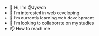 - 👋 Hi, I’m @Jysych
- 👀 I’m interested in web developing
- 🌱 I’m currently learning web development 
- 💞️ I’m looking to collaborate on my studies
- 📫 How to reach me 

<!---
Jysych/Jysych is a ✨ special ✨ repository because its `README.md` (this file) appears on your GitHub profile.
You can click the Preview link to take a look at your changes.
--->
